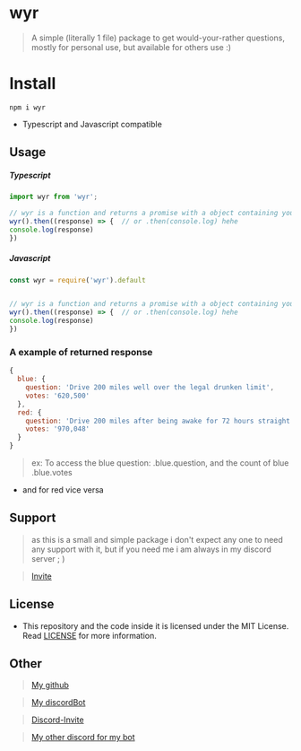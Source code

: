 # wyr

> A simple (literally 1  file) package to get would-your-rather questions, mostly for personal use, but available for others use :)


# Install

```
npm i wyr
```

* Typescript and Javascript compatible

## Usage

##### Typescript

```ts
import wyr from 'wyr';

// wyr is a function and returns a promise with a object containing your questions
wyr().then((response) => {  // or .then(console.log) hehe
console.log(response)
})
```

##### Javascript

```js
const wyr = require('wyr').default


// wyr is a function and returns a promise with a object containing your questions
wyr().then((response) => {  // or .then(console.log) hehe
console.log(response)
})
```

### A example of returned response

```js
{
  blue: {
    question: 'Drive 200 miles well over the legal drunken limit',      
    votes: '620,500'
  },
  red: {
    question: 'Drive 200 miles after being awake for 72 hours straight',
    votes: '970,048'
  }
}
```

> ex: To access the blue question: <returnedResponse>.blue.question, and the count of blue <returnedResponse>.blue.votes

* and for red vice versa

## Support

> as this is a small and simple package i don't expect any one to need any support with it, but if you need me i am always in my discord server ; )

> [Invite](https://discord.gg/9s52pz6nWX)

## License

* This repository and the code inside it is licensed under the MIT License. Read [LICENSE](https://github.com/typicalninja493/wyr/blob/master/LICENSE) for more information.

## Other


> [My github](https://github.com/typicalninja493)


> [My discordBot](https://axixbot.cf)


> [Discord-Invite](https://discord.gg/9s52pz6nWX)


> [My other discord for my bot](https://discord.gg/zAZ4fNu)
